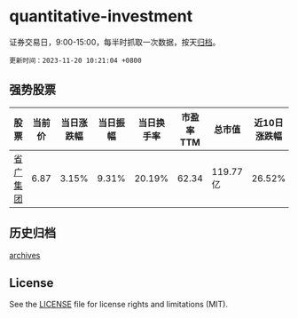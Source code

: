 # quantitative-investment

证券交易日，9:00-15:00，每半时抓取一次数据，按天[归档](archives)。

`更新时间：2023-11-20 10:21:04 +0800`

## 强势股票

|股票|当前价|当日涨跌幅|当日振幅|当日换手率|市盈率TTM|总市值|近10日涨跌幅|
|----|----|----|----|----|----|----|----|
|[省广集团](https://xueqiu.com/S/SZ002400)|6.87|3.15%|9.31%|20.19%|62.34|119.77亿|26.52%|

## 历史归档

[archives](archives)

## License

See the [LICENSE](LICENSE) file for license rights and limitations (MIT).